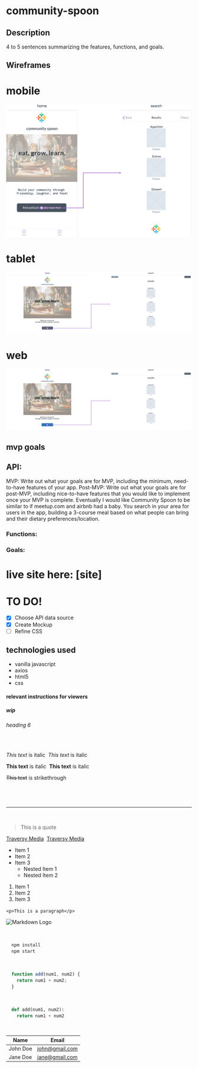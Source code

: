 # community-spoon

## Description
4 to 5 sentences summarizing the features, functions, and goals.

## Wireframes

# mobile
![this is my mobile mockup](mockups/community-spoon-flowmap.png)
# tablet
![this is my tablet mockup](mockups/community-spoon-laptop-flowmap.png)
# web
![this is my tablet mockup](mockups/community-spoon-tablet-flowmap.png)

## mvp goals


## API: 

MVP: Write out what your goals are for MVP, including the minimum, need-to-have features of your app.
Post-MVP: Write out what your goals are for post-MVP, including nice-to-have features that you would like to implement once your MVP is complete.
Eventually I would like Community Spoon to be similar to if meetup.com and airbnb had a baby.  You search in your area for users in the app, building a 3-course meal based on what people can bring and their dietary preferences/location.

### Functions:
### Goals:


# live site here: [site]

# TO DO!
<!-- Task List -->
* [x] Choose API data source
* [x] Create Mockup
* [ ]  Refine CSS

## technologies used
* vanilla javascript
* axios
* html5
* css



#### relevant instructions for viewers

##### wip

###### heading 6
​
<!-- Italics -->
*This text* is italic
​
_This text_ is italic
​
<!-- Strong -->
**This text** is italic
​
__This text__ is italic
​
<!-- Strikethrough -->
~~This text~~ is strikethrough
​
<!-- Horizontal Rule -->
​
---
___
​
<!-- Blockquote -->
> This is a quote
<!-- Links -->
[Traversy Media](http://www.traversymedia.com)
​
[Traversy Media](http://www.traversymedia.com "Traversy Media")
​
<!-- UL -->
* Item 1
* Item 2
* Item 3
  * Nested Item 1
  * Nested Item 2
​
<!-- OL -->
1. Item 1
1. Item 2
1. Item 3
​
<!-- Inline Code Block -->
`<p>This is a paragraph</p>`
​
<!-- Images -->
![Markdown Logo](https://markdown-here.com/img/icon256.png)
​
<!-- Github Markdown -->
​
<!-- Code Blocks -->
```bash
  npm install
  npm start
```
​
```javascript
  function add(num1, num2) {
    return num1 + num2;
  }
```
​
```python
  def add(num1, num2):
    return num1 + num2
```
​
<!-- Tables -->
| Name     | Email          |
| -------- | -------------- |
| John Doe | john@gmail.com |
| Jane Doe | jane@gmail.com |
​